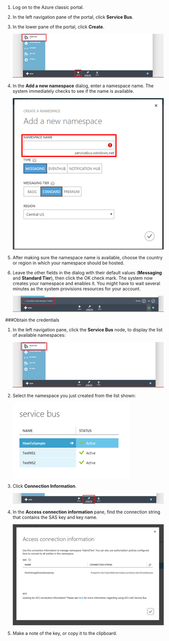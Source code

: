 1. Log on to the Azure classic portal.

2. In the left navigation pane of the portal, click **Service Bus**.

3. In the lower pane of the portal, click **Create**.

    ![Select Create][select-create]
   
4. In the **Add a new namespace** dialog, enter a namespace name. The system immediately checks to see if the name is available.

    ![Namespace name][namespace-name]
  
5. After making sure the namespace name is available, choose the country or region in which your namespace should be hosted.

6. Leave the other fields in the dialog with their default values (**Messaging** and **Standard Tier**), then click the OK check mark. The system now creates your namespace and enables it. You might have to wait several minutes as the system provisions resources for your account.
 
    ![Created successfully][created-successfully]

###Obtain the credentials
1. In the left navigation pane, click the **Service Bus** node, to display the list of available namespaces:
 
    ![Select service bus][select-service-bus]
  
2. Select the namespace you just created from the list shown:
 
    ![Select namespace][select-namespace]
 
3. Click **Connection Information**.

    ![Connection information][connection-information]
  
4. In the **Access connection information** pane, find the connection string that contains the SAS key and key name.

    ![Access connection information][access-connection-information]
  
5. Make a note of the key, or copy it to the clipboard.

<!--Image references-->

[select-create]: ./media/service-bus-create-namespace-portal/select-create.png
[namespace-name]: ./media/service-bus-create-namespace-portal/namespace-name.png
[created-successfully]: ./media/service-bus-create-namespace-portal/created-successfully.png
[select-service-bus]: ./media/service-bus-create-namespace-portal/select-service-bus.png
[select-namespace]: ./media/service-bus-create-namespace-portal/select-namespace.png
[connection-information]: ./media/service-bus-create-namespace-portal/connection-information.png
[access-connection-information]: ./media/service-bus-create-namespace-portal/access-connection-information.png


<!--Reference style links - using these makes the source content way more readable than using inline links-->
[classic-portal]: https://manage.windowsazure.com